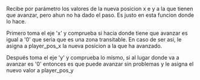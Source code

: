 Recibe por parámetro los valores de la nueva posicion x e y a la que tienen que avanzar, pero ahun no ha dado el paso. Es justo en esta funcion donde lo hace.

Primero toma el eje 'x' y comprueba si hacia donde tiene que avanzar es igual a '0' que seria que es una zona transitable. En caso de ser asi, le asigna a player_pos_x la nueva posicion a la que ha avanzado.

Después toma el eje 'y' y comprueba lo mismo, si al lugar donde va a avanzar es '0' entonces es que puede avanzar sin problemas y le asigna el nuevo valor a player_pos_y
